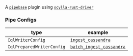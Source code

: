 A [`pipebase`] plugin using [`scylla-rust-driver`]
### Pipe Configs
| type | example |
| ---- | ------- |
| `CqlWriterConfig` | [`ingest_cassandra`] |
| `CqlPreparedWriterConfig` | [`batch_ingest_cassandra`] |

[`pipebase`]: https://github.com/pipebase/pipebase
[`scylla-rust-driver`]: https://github.com/scylladb/scylla-rust-driver
[`ingest_cassandra`]: https://github.com/pipebase/pipebase/blob/main/examples/ingest_cassandra/catalogs/cql_writer.yml
[`batch_ingest_cassandra`]: https://github.com/pipebase/pipebase/blob/main/examples/batch_ingest_cassandra/catalogs/batch_cql_writer.yml

